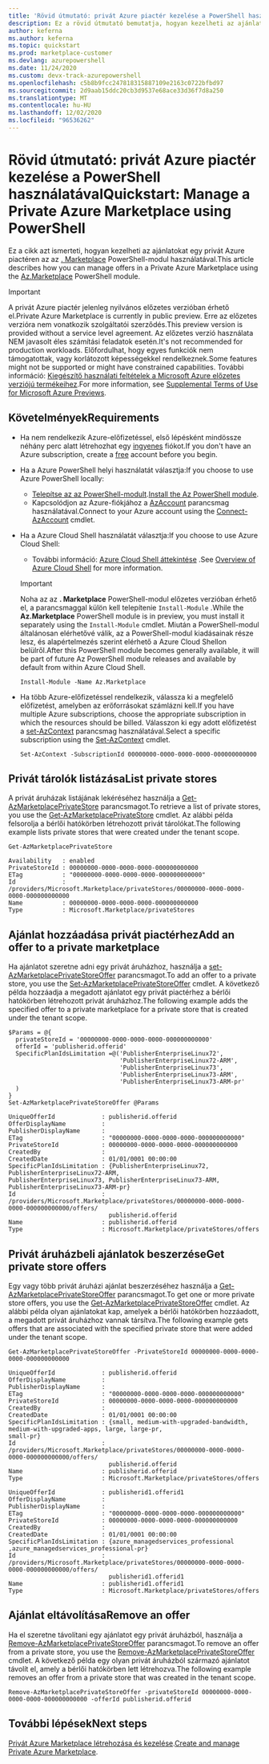 ```yaml
---
title: 'Rövid útmutató: privát Azure piactér kezelése a PowerShell használatával'
description: Ez a rövid útmutató bemutatja, hogyan kezelheti az ajánlatokat egy privát Azure piactéren a Azure PowerShell használatával.
author: keferna
ms.author: keferna
ms.topic: quickstart
ms.prod: marketplace-customer
ms.devlang: azurepowershell
ms.date: 11/24/2020
ms.custom: devx-track-azurepowershell
ms.openlocfilehash: c5b8b9fcc247818315887109e2163c0722bfbd97
ms.sourcegitcommit: 2d9aab15ddc20cb3d9537e68ace33d36f7d8a250
ms.translationtype: MT
ms.contentlocale: hu-HU
ms.lasthandoff: 12/02/2020
ms.locfileid: "96536262"
---
```

# <a name="quickstart-manage-a-private-azure-marketplace-using-powershell"></a><span data-ttu-id="8bb9c-103">Rövid útmutató: privát Azure piactér kezelése a PowerShell használatával</span><span class="sxs-lookup"><span data-stu-id="8bb9c-103">Quickstart: Manage a Private Azure Marketplace using PowerShell</span></span>

<span data-ttu-id="8bb9c-104">Ez a cikk azt ismerteti, hogyan kezelheti az ajánlatokat egy privát Azure piactéren az az [. Marketplace](/powershell/module/az.marketplace) PowerShell-modul használatával.</span><span class="sxs-lookup"><span data-stu-id="8bb9c-104">This article describes how you can manage offers in a Private Azure Marketplace using the [Az.Marketplace](/powershell/module/az.marketplace) PowerShell module.</span></span>

> [!IMPORTANT]
> <span data-ttu-id="8bb9c-105">A privát Azure piactér jelenleg nyilvános előzetes verzióban érhető el.</span><span class="sxs-lookup"><span data-stu-id="8bb9c-105">Private Azure Marketplace is currently in public preview.</span></span> <span data-ttu-id="8bb9c-106">Erre az előzetes verzióra nem vonatkozik szolgáltatói szerződés.</span><span class="sxs-lookup"><span data-stu-id="8bb9c-106">This preview version is provided without a service level agreement.</span></span> <span data-ttu-id="8bb9c-107">Az előzetes verzió használata NEM javasolt éles számítási feladatok esetén.</span><span class="sxs-lookup"><span data-stu-id="8bb9c-107">It's not recommended for production workloads.</span></span> <span data-ttu-id="8bb9c-108">Előfordulhat, hogy egyes funkciók nem támogatottak, vagy korlátozott képességekkel rendelkeznek.</span><span class="sxs-lookup"><span data-stu-id="8bb9c-108">Some features might not be supported or might have constrained capabilities.</span></span> <span data-ttu-id="8bb9c-109">További információ: [Kiegészítő használati feltételek a Microsoft Azure előzetes verziójú termékeihez](https://azure.microsoft.com/support/legal/preview-supplemental-terms/).</span><span class="sxs-lookup"><span data-stu-id="8bb9c-109">For more information, see [Supplemental Terms of Use for Microsoft Azure Previews](https://azure.microsoft.com/support/legal/preview-supplemental-terms/).</span></span>

## <a name="requirements"></a><span data-ttu-id="8bb9c-110">Követelmények</span><span class="sxs-lookup"><span data-stu-id="8bb9c-110">Requirements</span></span>

* <span data-ttu-id="8bb9c-111">Ha nem rendelkezik Azure-előfizetéssel, első lépésként mindössze néhány perc alatt létrehozhat egy [ingyenes](https://azure.microsoft.com/free/) fiókot.</span><span class="sxs-lookup"><span data-stu-id="8bb9c-111">If you don't have an Azure subscription, create a [free](https://azure.microsoft.com/free/) account before you begin.</span></span>

* <span data-ttu-id="8bb9c-112">Ha a Azure PowerShell helyi használatát választja:</span><span class="sxs-lookup"><span data-stu-id="8bb9c-112">If you choose to use Azure PowerShell locally:</span></span>
  * <span data-ttu-id="8bb9c-113">[Telepítse az az PowerShell-modult](/powershell/azure/install-az-ps).</span><span class="sxs-lookup"><span data-stu-id="8bb9c-113">[Install the Az PowerShell module](/powershell/azure/install-az-ps).</span></span>
  * <span data-ttu-id="8bb9c-114">Kapcsolódjon az Azure-fiókjához a [AzAccount](/powershell/module/az.accounts/connect-azaccount) parancsmag használatával.</span><span class="sxs-lookup"><span data-stu-id="8bb9c-114">Connect to your Azure account using the [Connect-AzAccount](/powershell/module/az.accounts/connect-azaccount) cmdlet.</span></span>
* <span data-ttu-id="8bb9c-115">Ha a Azure Cloud Shell használatát választja:</span><span class="sxs-lookup"><span data-stu-id="8bb9c-115">If you choose to use Azure Cloud Shell:</span></span>
  * <span data-ttu-id="8bb9c-116">További információ: [Azure Cloud Shell áttekintése](https://docs.microsoft.com/azure/cloud-shell/overview) .</span><span class="sxs-lookup"><span data-stu-id="8bb9c-116">See [Overview of Azure Cloud Shell](https://docs.microsoft.com/azure/cloud-shell/overview) for more information.</span></span>

  > [!IMPORTANT]
  > <span data-ttu-id="8bb9c-117">Noha az az **. Marketplace** PowerShell-modul előzetes verzióban érhető el, a parancsmaggal külön kell telepítenie `Install-Module` .</span><span class="sxs-lookup"><span data-stu-id="8bb9c-117">While the **Az.Marketplace** PowerShell module is in preview, you must install it separately using the `Install-Module` cmdlet.</span></span> <span data-ttu-id="8bb9c-118">Miután a PowerShell-modul általánosan elérhetővé válik, az a PowerShell-modul kiadásainak része lesz, és alapértelmezés szerint elérhető a Azure Cloud Shellon belülről.</span><span class="sxs-lookup"><span data-stu-id="8bb9c-118">After this PowerShell module becomes generally available, it will be part of future Az PowerShell module releases and available by default from within Azure Cloud Shell.</span></span>

  ```azurepowershell-interactive
  Install-Module -Name Az.Marketplace
  ```

* <span data-ttu-id="8bb9c-119">Ha több Azure-előfizetéssel rendelkezik, válassza ki a megfelelő előfizetést, amelyben az erőforrásokat számlázni kell.</span><span class="sxs-lookup"><span data-stu-id="8bb9c-119">If you have multiple Azure subscriptions, choose the appropriate subscription in which the resources should be billed.</span></span> <span data-ttu-id="8bb9c-120">Válasszon ki egy adott előfizetést a [set-AzContext](/powershell/module/az.accounts/set-azcontext) parancsmag használatával.</span><span class="sxs-lookup"><span data-stu-id="8bb9c-120">Select a specific subscription using the [Set-AzContext](/powershell/module/az.accounts/set-azcontext) cmdlet.</span></span>

  ```azurepowershell-interactive
  Set-AzContext -SubscriptionId 00000000-0000-0000-0000-000000000000
  ```

## <a name="list-private-stores"></a><span data-ttu-id="8bb9c-121">Privát tárolók listázása</span><span class="sxs-lookup"><span data-stu-id="8bb9c-121">List private stores</span></span>

<span data-ttu-id="8bb9c-122">A privát áruházak listájának lekéréséhez használja a [Get-AzMarketplacePrivateStore](/powershell/module/az.marketplace/get-azmarketplaceprivatestore) parancsmagot.</span><span class="sxs-lookup"><span data-stu-id="8bb9c-122">To retrieve a list of private stores, you use the [Get-AzMarketplacePrivateStore](/powershell/module/az.marketplace/get-azmarketplaceprivatestore) cmdlet.</span></span> <span data-ttu-id="8bb9c-123">Az alábbi példa felsorolja a bérlői hatókörben létrehozott privát tárolókat.</span><span class="sxs-lookup"><span data-stu-id="8bb9c-123">The following example lists private stores that were created under the tenant scope.</span></span>

```azurepowershell-interactive
Get-AzMarketplacePrivateStore
```

```Output
Availability   : enabled
PrivateStoreId : 00000000-0000-0000-0000-000000000000
ETag           : "00000000-0000-0000-0000-000000000000"
Id             : /providers/Microsoft.Marketplace/privateStores/00000000-0000-0000-0000-000000000000
Name           : 00000000-0000-0000-0000-000000000000
Type           : Microsoft.Marketplace/privateStores
```

## <a name="add-an-offer-to-a-private-marketplace"></a><span data-ttu-id="8bb9c-124">Ajánlat hozzáadása privát piactérhez</span><span class="sxs-lookup"><span data-stu-id="8bb9c-124">Add an offer to a private marketplace</span></span>

<span data-ttu-id="8bb9c-125">Ha ajánlatot szeretne adni egy privát áruházhoz, használja a [set-AzMarketplacePrivateStoreOffer](/powershell/module/az.marketplace/set-azmarketplaceprivatestoreoffer) parancsmagot.</span><span class="sxs-lookup"><span data-stu-id="8bb9c-125">To add an offer to a private store, you use the [Set-AzMarketplacePrivateStoreOffer](/powershell/module/az.marketplace/set-azmarketplaceprivatestoreoffer) cmdlet.</span></span> <span data-ttu-id="8bb9c-126">A következő példa hozzáadja a megadott ajánlatot egy privát piactérhez a bérlői hatókörben létrehozott privát áruházhoz.</span><span class="sxs-lookup"><span data-stu-id="8bb9c-126">The following example adds the specified offer to a private marketplace for a private store that is created under the tenant scope.</span></span>

```azurepowershell-interactive
$Params = @{
  privateStoreId = '00000000-0000-0000-0000-000000000000'
  offerId = 'publisherid.offerid'
  SpecificPlanIdsLimitation =@('PublisherEnterpriseLinux72',
                               'PublisherEnterpriseLinux72-ARM',
                               'PublisherEnterpriseLinux73',
                               'PublisherEnterpriseLinux73-ARM',
                               'PublisherEnterpriseLinux73-ARM-pr'
  )
}
Set-AzMarketplacePrivateStoreOffer @Params
```

```Output
UniqueOfferId             : publisherid.offerid
OfferDisplayName          :
PublisherDisplayName      :
ETag                      : "00000000-0000-0000-0000-000000000000"
PrivateStoreId            : 00000000-0000-0000-0000-000000000000
CreatedBy                 :
CreatedDate               : 01/01/0001 00:00:00
SpecificPlanIdsLimitation : {PublisherEnterpriseLinux72, PublisherEnterpriseLinux72-ARM,
PublisherEnterpriseLinux73, PublisherEnterpriseLinux73-ARM, PublisherEnterpriseLinux73-ARM-pr}
Id                        :
/providers/Microsoft.Marketplace/privateStores/00000000-0000-0000-0000-000000000000/offers/
                            publisherid.offerid
Name                      : publisherid.offerid
Type                      : Microsoft.Marketplace/privateStores/offers
```

## <a name="get-private-store-offers"></a><span data-ttu-id="8bb9c-127">Privát áruházbeli ajánlatok beszerzése</span><span class="sxs-lookup"><span data-stu-id="8bb9c-127">Get private store offers</span></span>

<span data-ttu-id="8bb9c-128">Egy vagy több privát áruházi ajánlat beszerzéséhez használja a [Get-AzMarketplacePrivateStoreOffer](/powershell/module/az.marketplace/get-azmarketplaceprivatestoreoffer) parancsmagot.</span><span class="sxs-lookup"><span data-stu-id="8bb9c-128">To get one or more private store offers, you use the [Get-AzMarketplacePrivateStoreOffer](/powershell/module/az.marketplace/get-azmarketplaceprivatestoreoffer) cmdlet.</span></span> <span data-ttu-id="8bb9c-129">Az alábbi példa olyan ajánlatokat kap, amelyek a bérlői hatókörben hozzáadott, a megadott privát áruházhoz vannak társítva.</span><span class="sxs-lookup"><span data-stu-id="8bb9c-129">The following example gets offers that are associated with the specified private store that were added under the tenant scope.</span></span>

```azurepowershell-interactive
Get-AzMarketplacePrivateStoreOffer -PrivateStoreId 00000000-0000-0000-0000-000000000000
```

```Output
UniqueOfferId             : publisherid.offerid
OfferDisplayName          :
PublisherDisplayName      :
ETag                      : "00000000-0000-0000-0000-000000000000"
PrivateStoreId            : 00000000-0000-0000-0000-000000000000
CreatedBy                 :
CreatedDate               : 01/01/0001 00:00:00
SpecificPlanIdsLimitation : {small, medium-with-upgraded-bandwidth, medium-with-upgraded-apps, large, large-pr,
small-pr}
Id                        :
/providers/Microsoft.Marketplace/privateStores/00000000-0000-0000-0000-000000000000/offers/
                            publisherid.offerid
Name                      : publisherid.offerid
Type                      : Microsoft.Marketplace/privateStores/offers

UniqueOfferId             : publisherid1.offerid1
OfferDisplayName          :
PublisherDisplayName      :
ETag                      : "00000000-0000-0000-0000-000000000000"
PrivateStoreId            : 00000000-0000-0000-0000-000000000000
CreatedBy                 :
CreatedDate               : 01/01/0001 00:00:00
SpecificPlanIdsLimitation : {azure_managedservices_professional ,azure_managedservices_professional-pr}
Id                        :
/providers/Microsoft.Marketplace/privateStores/00000000-0000-0000-0000-000000000000/offers/
                            publisherid1.offerid1
Name                      : publisherid1.offerid1
Type                      : Microsoft.Marketplace/privateStores/offers
```

## <a name="remove-an-offer"></a><span data-ttu-id="8bb9c-130">Ajánlat eltávolítása</span><span class="sxs-lookup"><span data-stu-id="8bb9c-130">Remove an offer</span></span>

<span data-ttu-id="8bb9c-131">Ha el szeretne távolítani egy ajánlatot egy privát áruházból, használja a [Remove-AzMarketplacePrivateStoreOffer](/powershell/module/az.marketplace/remove-azmarketplaceprivatestoreoffer) parancsmagot.</span><span class="sxs-lookup"><span data-stu-id="8bb9c-131">To remove an offer from a private store, you use the [Remove-AzMarketplacePrivateStoreOffer](/powershell/module/az.marketplace/remove-azmarketplaceprivatestoreoffer) cmdlet.</span></span> <span data-ttu-id="8bb9c-132">A következő példa egy olyan privát áruházból származó ajánlatot távolít el, amely a bérlői hatókörben lett létrehozva.</span><span class="sxs-lookup"><span data-stu-id="8bb9c-132">The following example removes an offer from a private store that was created in the tenant scope.</span></span>

```azurepowershell-interactive
Remove-AzMarketplacePrivateStoreOffer -privateStoreId 00000000-0000-0000-0000-000000000000 -offerId publisherid.offerid
```

## <a name="next-steps"></a><span data-ttu-id="8bb9c-133">További lépések</span><span class="sxs-lookup"><span data-stu-id="8bb9c-133">Next steps</span></span>

<span data-ttu-id="8bb9c-134">[Privát Azure Marketplace létrehozása és kezelése](create-manage-private-azure-marketplace.md).</span><span class="sxs-lookup"><span data-stu-id="8bb9c-134">[Create and manage Private Azure Marketplace](create-manage-private-azure-marketplace.md).</span></span>
